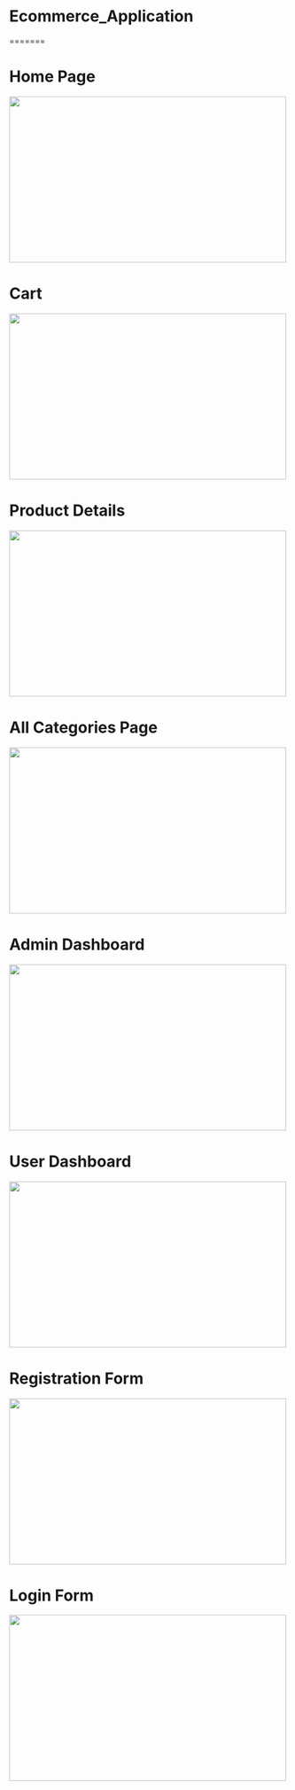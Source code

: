 # Ecommerce_Application
=======

# Home Page

<img src="https://github.com/user-attachments/assets/bce67ab2-a2c8-427f-88a4-48b3c345b06f" width="500" height="300">

# Cart

<img src="https://github.com/user-attachments/assets/a5dea95d-fdb1-4c60-82e8-cc753fd5f56f" width="500" height="300">

# Product Details

<img src="https://github.com/user-attachments/assets/01dd2125-a0ba-49d0-be4b-6c9baf142d35" width="500" height="300">

# All Categories Page

<img src="https://github.com/user-attachments/assets/881afc2d-3577-445a-bd5d-a90a050d30cd" width="500" height="300">

# Admin Dashboard

<img src="https://github.com/user-attachments/assets/d26cfb30-a6ff-4390-828f-e9594875f12f" width="500" height="300">

# User Dashboard

<img src="https://github.com/user-attachments/assets/113cc267-4ac8-4ecb-87ce-2fae4ade7318" width="500" height="300">

# Registration Form

<img src="https://github.com/user-attachments/assets/8de0570c-5fbf-411c-a57a-c977d3c9329b" width="500" height="300">

# Login Form

<img src="https://github.com/user-attachments/assets/a1d1b069-f6fe-46b8-9332-ae93f55ef880" width="500" height="300">

